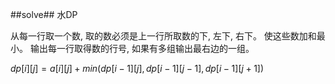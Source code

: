 ﻿##solve##
水DP

从每一行取一个数, 取的数必须是上一行所取数的下, 左下, 右下。 使这些数加和最小。 输出每一行取得数的行号, 如果有多组输出最右边的一组。

$dp[i][j] = a[i][j] + min(dp[i - 1][j], dp[i - 1][j - 1], dp[i - 1][j + 1])$